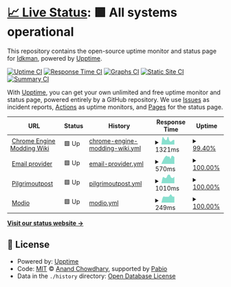 # [📈 Live Status](https://uptime.cemodding.wiki): <!--live status--> **🟩 All systems operational**

This repository contains the open-source uptime monitor and status page for [Idkman](https://uptime.cemodding.wiki), powered by [Upptime](https://github.com/upptime/upptime).

[![Uptime CI](https://github.com/Unrealdkman/cemodding-wiki-uptime/workflows/Uptime%20CI/badge.svg)](https://github.com/Unrealdkman/cemodding-wiki-uptime/actions?query=workflow%3A%22Uptime+CI%22)
[![Response Time CI](https://github.com/Unrealdkman/cemodding-wiki-uptime/workflows/Response%20Time%20CI/badge.svg)](https://github.com/Unrealdkman/cemodding-wiki-uptime/actions?query=workflow%3A%22Response+Time+CI%22)
[![Graphs CI](https://github.com/Unrealdkman/cemodding-wiki-uptime/workflows/Graphs%20CI/badge.svg)](https://github.com/Unrealdkman/cemodding-wiki-uptime/actions?query=workflow%3A%22Graphs+CI%22)
[![Static Site CI](https://github.com/Unrealdkman/cemodding-wiki-uptime/workflows/Static%20Site%20CI/badge.svg)](https://github.com/Unrealdkman/cemodding-wiki-uptime/actions?query=workflow%3A%22Static+Site+CI%22)
[![Summary CI](https://github.com/Unrealdkman/cemodding-wiki-uptime/workflows/Summary%20CI/badge.svg)](https://github.com/Unrealdkman/cemodding-wiki-uptime/actions?query=workflow%3A%22Summary+CI%22)

With [Upptime](https://upptime.js.org), you can get your own unlimited and free uptime monitor and status page, powered entirely by a GitHub repository. We use [Issues](https://github.com/Unrealdkman/cemodding-wiki-uptime/issues) as incident reports, [Actions](https://github.com/Unrealdkman/cemodding-wiki-uptime/actions) as uptime monitors, and [Pages](https://uptime.cemodding.wiki) for the status page.

<!--start: status pages-->
<!-- This summary is generated by Upptime (https://github.com/upptime/upptime) -->
<!-- Do not edit this manually, your changes will be overwritten -->
<!-- prettier-ignore -->
| URL | Status | History | Response Time | Uptime |
| --- | ------ | ------- | ------------- | ------ |
| <img alt="" src="https://icons.duckduckgo.com/ip3/www.cemodding.wiki.ico" height="13"> [Chrome Engine Modding Wiki](https://www.cemodding.wiki) | 🟩 Up | [chrome-engine-modding-wiki.yml](https://github.com/Unrealdkman/cemodding-wiki-uptime/commits/HEAD/history/chrome-engine-modding-wiki.yml) | <details><summary><img alt="Response time graph" src="./graphs/chrome-engine-modding-wiki/response-time-week.png" height="20"> 1321ms</summary><br><a href="https://uptime.cemodding.wiki/history/chrome-engine-modding-wiki"><img alt="Response time 1362" src="https://img.shields.io/endpoint?url=https%3A%2F%2Fraw.githubusercontent.com%2FUnrealdkman%2Fcemodding-wiki-uptime%2FHEAD%2Fapi%2Fchrome-engine-modding-wiki%2Fresponse-time.json"></a><br><a href="https://uptime.cemodding.wiki/history/chrome-engine-modding-wiki"><img alt="24-hour response time 1065" src="https://img.shields.io/endpoint?url=https%3A%2F%2Fraw.githubusercontent.com%2FUnrealdkman%2Fcemodding-wiki-uptime%2FHEAD%2Fapi%2Fchrome-engine-modding-wiki%2Fresponse-time-day.json"></a><br><a href="https://uptime.cemodding.wiki/history/chrome-engine-modding-wiki"><img alt="7-day response time 1321" src="https://img.shields.io/endpoint?url=https%3A%2F%2Fraw.githubusercontent.com%2FUnrealdkman%2Fcemodding-wiki-uptime%2FHEAD%2Fapi%2Fchrome-engine-modding-wiki%2Fresponse-time-week.json"></a><br><a href="https://uptime.cemodding.wiki/history/chrome-engine-modding-wiki"><img alt="30-day response time 1362" src="https://img.shields.io/endpoint?url=https%3A%2F%2Fraw.githubusercontent.com%2FUnrealdkman%2Fcemodding-wiki-uptime%2FHEAD%2Fapi%2Fchrome-engine-modding-wiki%2Fresponse-time-month.json"></a><br><a href="https://uptime.cemodding.wiki/history/chrome-engine-modding-wiki"><img alt="1-year response time 1362" src="https://img.shields.io/endpoint?url=https%3A%2F%2Fraw.githubusercontent.com%2FUnrealdkman%2Fcemodding-wiki-uptime%2FHEAD%2Fapi%2Fchrome-engine-modding-wiki%2Fresponse-time-year.json"></a></details> | <details><summary><a href="https://uptime.cemodding.wiki/history/chrome-engine-modding-wiki">99.40%</a></summary><a href="https://uptime.cemodding.wiki/history/chrome-engine-modding-wiki"><img alt="All-time uptime 99.54%" src="https://img.shields.io/endpoint?url=https%3A%2F%2Fraw.githubusercontent.com%2FUnrealdkman%2Fcemodding-wiki-uptime%2FHEAD%2Fapi%2Fchrome-engine-modding-wiki%2Fuptime.json"></a><br><a href="https://uptime.cemodding.wiki/history/chrome-engine-modding-wiki"><img alt="24-hour uptime 100.00%" src="https://img.shields.io/endpoint?url=https%3A%2F%2Fraw.githubusercontent.com%2FUnrealdkman%2Fcemodding-wiki-uptime%2FHEAD%2Fapi%2Fchrome-engine-modding-wiki%2Fuptime-day.json"></a><br><a href="https://uptime.cemodding.wiki/history/chrome-engine-modding-wiki"><img alt="7-day uptime 99.40%" src="https://img.shields.io/endpoint?url=https%3A%2F%2Fraw.githubusercontent.com%2FUnrealdkman%2Fcemodding-wiki-uptime%2FHEAD%2Fapi%2Fchrome-engine-modding-wiki%2Fuptime-week.json"></a><br><a href="https://uptime.cemodding.wiki/history/chrome-engine-modding-wiki"><img alt="30-day uptime 99.54%" src="https://img.shields.io/endpoint?url=https%3A%2F%2Fraw.githubusercontent.com%2FUnrealdkman%2Fcemodding-wiki-uptime%2FHEAD%2Fapi%2Fchrome-engine-modding-wiki%2Fuptime-month.json"></a><br><a href="https://uptime.cemodding.wiki/history/chrome-engine-modding-wiki"><img alt="1-year uptime 99.54%" src="https://img.shields.io/endpoint?url=https%3A%2F%2Fraw.githubusercontent.com%2FUnrealdkman%2Fcemodding-wiki-uptime%2FHEAD%2Fapi%2Fchrome-engine-modding-wiki%2Fuptime-year.json"></a></details>
| <img alt="" src="https://icons.duckduckgo.com/ip3/mail.privateemail.com.ico" height="13"> [Email provider](https://mail.privateemail.com) | 🟩 Up | [email-provider.yml](https://github.com/Unrealdkman/cemodding-wiki-uptime/commits/HEAD/history/email-provider.yml) | <details><summary><img alt="Response time graph" src="./graphs/email-provider/response-time-week.png" height="20"> 570ms</summary><br><a href="https://uptime.cemodding.wiki/history/email-provider"><img alt="Response time 516" src="https://img.shields.io/endpoint?url=https%3A%2F%2Fraw.githubusercontent.com%2FUnrealdkman%2Fcemodding-wiki-uptime%2FHEAD%2Fapi%2Femail-provider%2Fresponse-time.json"></a><br><a href="https://uptime.cemodding.wiki/history/email-provider"><img alt="24-hour response time 658" src="https://img.shields.io/endpoint?url=https%3A%2F%2Fraw.githubusercontent.com%2FUnrealdkman%2Fcemodding-wiki-uptime%2FHEAD%2Fapi%2Femail-provider%2Fresponse-time-day.json"></a><br><a href="https://uptime.cemodding.wiki/history/email-provider"><img alt="7-day response time 570" src="https://img.shields.io/endpoint?url=https%3A%2F%2Fraw.githubusercontent.com%2FUnrealdkman%2Fcemodding-wiki-uptime%2FHEAD%2Fapi%2Femail-provider%2Fresponse-time-week.json"></a><br><a href="https://uptime.cemodding.wiki/history/email-provider"><img alt="30-day response time 516" src="https://img.shields.io/endpoint?url=https%3A%2F%2Fraw.githubusercontent.com%2FUnrealdkman%2Fcemodding-wiki-uptime%2FHEAD%2Fapi%2Femail-provider%2Fresponse-time-month.json"></a><br><a href="https://uptime.cemodding.wiki/history/email-provider"><img alt="1-year response time 516" src="https://img.shields.io/endpoint?url=https%3A%2F%2Fraw.githubusercontent.com%2FUnrealdkman%2Fcemodding-wiki-uptime%2FHEAD%2Fapi%2Femail-provider%2Fresponse-time-year.json"></a></details> | <details><summary><a href="https://uptime.cemodding.wiki/history/email-provider">100.00%</a></summary><a href="https://uptime.cemodding.wiki/history/email-provider"><img alt="All-time uptime 100.00%" src="https://img.shields.io/endpoint?url=https%3A%2F%2Fraw.githubusercontent.com%2FUnrealdkman%2Fcemodding-wiki-uptime%2FHEAD%2Fapi%2Femail-provider%2Fuptime.json"></a><br><a href="https://uptime.cemodding.wiki/history/email-provider"><img alt="24-hour uptime 100.00%" src="https://img.shields.io/endpoint?url=https%3A%2F%2Fraw.githubusercontent.com%2FUnrealdkman%2Fcemodding-wiki-uptime%2FHEAD%2Fapi%2Femail-provider%2Fuptime-day.json"></a><br><a href="https://uptime.cemodding.wiki/history/email-provider"><img alt="7-day uptime 100.00%" src="https://img.shields.io/endpoint?url=https%3A%2F%2Fraw.githubusercontent.com%2FUnrealdkman%2Fcemodding-wiki-uptime%2FHEAD%2Fapi%2Femail-provider%2Fuptime-week.json"></a><br><a href="https://uptime.cemodding.wiki/history/email-provider"><img alt="30-day uptime 100.00%" src="https://img.shields.io/endpoint?url=https%3A%2F%2Fraw.githubusercontent.com%2FUnrealdkman%2Fcemodding-wiki-uptime%2FHEAD%2Fapi%2Femail-provider%2Fuptime-month.json"></a><br><a href="https://uptime.cemodding.wiki/history/email-provider"><img alt="1-year uptime 100.00%" src="https://img.shields.io/endpoint?url=https%3A%2F%2Fraw.githubusercontent.com%2FUnrealdkman%2Fcemodding-wiki-uptime%2FHEAD%2Fapi%2Femail-provider%2Fuptime-year.json"></a></details>
| <img alt="" src="https://icons.duckduckgo.com/ip3/pilgrimoutpost.techlandgg.com.ico" height="13"> [Pilgrimoutpost](https://pilgrimoutpost.techlandgg.com) | 🟩 Up | [pilgrimoutpost.yml](https://github.com/Unrealdkman/cemodding-wiki-uptime/commits/HEAD/history/pilgrimoutpost.yml) | <details><summary><img alt="Response time graph" src="./graphs/pilgrimoutpost/response-time-week.png" height="20"> 1010ms</summary><br><a href="https://uptime.cemodding.wiki/history/pilgrimoutpost"><img alt="Response time 1010" src="https://img.shields.io/endpoint?url=https%3A%2F%2Fraw.githubusercontent.com%2FUnrealdkman%2Fcemodding-wiki-uptime%2FHEAD%2Fapi%2Fpilgrimoutpost%2Fresponse-time.json"></a><br><a href="https://uptime.cemodding.wiki/history/pilgrimoutpost"><img alt="24-hour response time 869" src="https://img.shields.io/endpoint?url=https%3A%2F%2Fraw.githubusercontent.com%2FUnrealdkman%2Fcemodding-wiki-uptime%2FHEAD%2Fapi%2Fpilgrimoutpost%2Fresponse-time-day.json"></a><br><a href="https://uptime.cemodding.wiki/history/pilgrimoutpost"><img alt="7-day response time 1010" src="https://img.shields.io/endpoint?url=https%3A%2F%2Fraw.githubusercontent.com%2FUnrealdkman%2Fcemodding-wiki-uptime%2FHEAD%2Fapi%2Fpilgrimoutpost%2Fresponse-time-week.json"></a><br><a href="https://uptime.cemodding.wiki/history/pilgrimoutpost"><img alt="30-day response time 1010" src="https://img.shields.io/endpoint?url=https%3A%2F%2Fraw.githubusercontent.com%2FUnrealdkman%2Fcemodding-wiki-uptime%2FHEAD%2Fapi%2Fpilgrimoutpost%2Fresponse-time-month.json"></a><br><a href="https://uptime.cemodding.wiki/history/pilgrimoutpost"><img alt="1-year response time 1010" src="https://img.shields.io/endpoint?url=https%3A%2F%2Fraw.githubusercontent.com%2FUnrealdkman%2Fcemodding-wiki-uptime%2FHEAD%2Fapi%2Fpilgrimoutpost%2Fresponse-time-year.json"></a></details> | <details><summary><a href="https://uptime.cemodding.wiki/history/pilgrimoutpost">100.00%</a></summary><a href="https://uptime.cemodding.wiki/history/pilgrimoutpost"><img alt="All-time uptime 100.00%" src="https://img.shields.io/endpoint?url=https%3A%2F%2Fraw.githubusercontent.com%2FUnrealdkman%2Fcemodding-wiki-uptime%2FHEAD%2Fapi%2Fpilgrimoutpost%2Fuptime.json"></a><br><a href="https://uptime.cemodding.wiki/history/pilgrimoutpost"><img alt="24-hour uptime 100.00%" src="https://img.shields.io/endpoint?url=https%3A%2F%2Fraw.githubusercontent.com%2FUnrealdkman%2Fcemodding-wiki-uptime%2FHEAD%2Fapi%2Fpilgrimoutpost%2Fuptime-day.json"></a><br><a href="https://uptime.cemodding.wiki/history/pilgrimoutpost"><img alt="7-day uptime 100.00%" src="https://img.shields.io/endpoint?url=https%3A%2F%2Fraw.githubusercontent.com%2FUnrealdkman%2Fcemodding-wiki-uptime%2FHEAD%2Fapi%2Fpilgrimoutpost%2Fuptime-week.json"></a><br><a href="https://uptime.cemodding.wiki/history/pilgrimoutpost"><img alt="30-day uptime 100.00%" src="https://img.shields.io/endpoint?url=https%3A%2F%2Fraw.githubusercontent.com%2FUnrealdkman%2Fcemodding-wiki-uptime%2FHEAD%2Fapi%2Fpilgrimoutpost%2Fuptime-month.json"></a><br><a href="https://uptime.cemodding.wiki/history/pilgrimoutpost"><img alt="1-year uptime 100.00%" src="https://img.shields.io/endpoint?url=https%3A%2F%2Fraw.githubusercontent.com%2FUnrealdkman%2Fcemodding-wiki-uptime%2FHEAD%2Fapi%2Fpilgrimoutpost%2Fuptime-year.json"></a></details>
| <img alt="" src="https://icons.duckduckgo.com/ip3/mod.io.ico" height="13"> [Modio](https://mod.io) | 🟩 Up | [modio.yml](https://github.com/Unrealdkman/cemodding-wiki-uptime/commits/HEAD/history/modio.yml) | <details><summary><img alt="Response time graph" src="./graphs/modio/response-time-week.png" height="20"> 249ms</summary><br><a href="https://uptime.cemodding.wiki/history/modio"><img alt="Response time 249" src="https://img.shields.io/endpoint?url=https%3A%2F%2Fraw.githubusercontent.com%2FUnrealdkman%2Fcemodding-wiki-uptime%2FHEAD%2Fapi%2Fmodio%2Fresponse-time.json"></a><br><a href="https://uptime.cemodding.wiki/history/modio"><img alt="24-hour response time 232" src="https://img.shields.io/endpoint?url=https%3A%2F%2Fraw.githubusercontent.com%2FUnrealdkman%2Fcemodding-wiki-uptime%2FHEAD%2Fapi%2Fmodio%2Fresponse-time-day.json"></a><br><a href="https://uptime.cemodding.wiki/history/modio"><img alt="7-day response time 249" src="https://img.shields.io/endpoint?url=https%3A%2F%2Fraw.githubusercontent.com%2FUnrealdkman%2Fcemodding-wiki-uptime%2FHEAD%2Fapi%2Fmodio%2Fresponse-time-week.json"></a><br><a href="https://uptime.cemodding.wiki/history/modio"><img alt="30-day response time 249" src="https://img.shields.io/endpoint?url=https%3A%2F%2Fraw.githubusercontent.com%2FUnrealdkman%2Fcemodding-wiki-uptime%2FHEAD%2Fapi%2Fmodio%2Fresponse-time-month.json"></a><br><a href="https://uptime.cemodding.wiki/history/modio"><img alt="1-year response time 249" src="https://img.shields.io/endpoint?url=https%3A%2F%2Fraw.githubusercontent.com%2FUnrealdkman%2Fcemodding-wiki-uptime%2FHEAD%2Fapi%2Fmodio%2Fresponse-time-year.json"></a></details> | <details><summary><a href="https://uptime.cemodding.wiki/history/modio">100.00%</a></summary><a href="https://uptime.cemodding.wiki/history/modio"><img alt="All-time uptime 100.00%" src="https://img.shields.io/endpoint?url=https%3A%2F%2Fraw.githubusercontent.com%2FUnrealdkman%2Fcemodding-wiki-uptime%2FHEAD%2Fapi%2Fmodio%2Fuptime.json"></a><br><a href="https://uptime.cemodding.wiki/history/modio"><img alt="24-hour uptime 100.00%" src="https://img.shields.io/endpoint?url=https%3A%2F%2Fraw.githubusercontent.com%2FUnrealdkman%2Fcemodding-wiki-uptime%2FHEAD%2Fapi%2Fmodio%2Fuptime-day.json"></a><br><a href="https://uptime.cemodding.wiki/history/modio"><img alt="7-day uptime 100.00%" src="https://img.shields.io/endpoint?url=https%3A%2F%2Fraw.githubusercontent.com%2FUnrealdkman%2Fcemodding-wiki-uptime%2FHEAD%2Fapi%2Fmodio%2Fuptime-week.json"></a><br><a href="https://uptime.cemodding.wiki/history/modio"><img alt="30-day uptime 100.00%" src="https://img.shields.io/endpoint?url=https%3A%2F%2Fraw.githubusercontent.com%2FUnrealdkman%2Fcemodding-wiki-uptime%2FHEAD%2Fapi%2Fmodio%2Fuptime-month.json"></a><br><a href="https://uptime.cemodding.wiki/history/modio"><img alt="1-year uptime 100.00%" src="https://img.shields.io/endpoint?url=https%3A%2F%2Fraw.githubusercontent.com%2FUnrealdkman%2Fcemodding-wiki-uptime%2FHEAD%2Fapi%2Fmodio%2Fuptime-year.json"></a></details>

<!--end: status pages-->

[**Visit our status website →**](https://uptime.cemodding.wiki)

## 📄 License

- Powered by: [Upptime](https://github.com/upptime/upptime)
- Code: [MIT](./LICENSE) © [Anand Chowdhary](https://anandchowdhary.com), supported by [Pabio](https://pabio.com)
- Data in the `./history` directory: [Open Database License](https://opendatacommons.org/licenses/odbl/1-0/)
